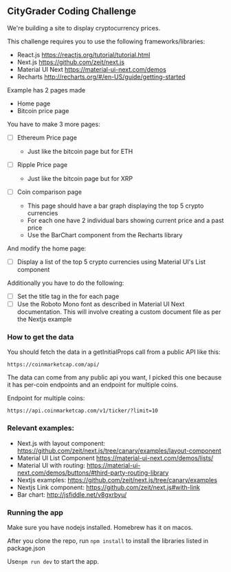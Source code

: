 ## CityGrader Coding Challenge

We're building a site to display cryptocurrency prices.

This challenge requires you to use the following frameworks/libraries:

- React.js https://reactjs.org/tutorial/tutorial.html
- Next.js https://github.com/zeit/next.js
- Material UI Next https://material-ui-next.com/demos
- Recharts http://recharts.org/#/en-US/guide/getting-started


Example has 2 pages made
- Home page
- Bitcoin price page


You have to make 3 more pages:
- [ ] Ethereum Price page
  - Just like the bitcoin page but for ETH

- [ ] Ripple Price page
  - Just like the bitcoin page but for XRP 

- [ ] Coin comparison page
  - This page should have a bar graph displaying the top 5 crypto currencies
  - For each one have 2 individual bars showing current price and a past price
  - Use the BarChart component from the Recharts library 

And modify the home page:
- [ ] Display a list of the top 5 crypto currencies using Material UI's List component 

Additionally you have to do the following:

- [ ] Set the title tag in the <head> for each page
- [ ] Use the Roboto Mono font as described in Material UI Next documentation. This will involve creating a custom document file as per the Nextjs example

### How to get the data
You should fetch the data in a getInitialProps call from a public API like this:

``https://coinmarketcap.com/api/``

The data can come from any public api you want, I picked this one because it has per-coin endpoints and an endpoint for multiple coins.

Endpoint for multiple coins: 

``https://api.coinmarketcap.com/v1/ticker/?limit=10``




### Relevant examples:
- Next.js with layout component: https://github.com/zeit/next.js/tree/canary/examples/layout-component
- Material UI List Component https://material-ui-next.com/demos/lists/
- Material UI with routing: https://material-ui-next.com/demos/buttons/#third-party-routing-library
- Nextjs examples: https://github.com/zeit/next.js/tree/canary/examples
- Nextjs Link component: https://github.com/zeit/next.js#with-link
- Bar chart: http://jsfiddle.net/v8gxrbyu/


### Running the app
Make sure you have nodejs installed. Homebrew has it on macos. 

After you clone the repo, run ``npm install`` to install the libraries listed in package.json

Use``npm run dev`` to start the app.

